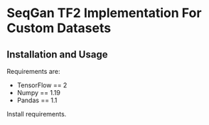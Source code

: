 # SeqGan TF2 Implementation For Custom Datasets

## Installation and Usage

Requirements are:
- TensorFlow == 2
- Numpy == 1.19
- Pandas == 1.1


Install requirements.
```

```


